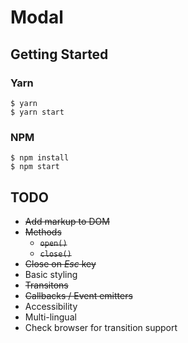 # Modal

## Getting Started

### Yarn
```
$ yarn
$ yarn start
```

### NPM
```
$ npm install
$ npm start
```

## TODO

* ~~Add markup to DOM~~
* ~~Methods~~
  * ~~`open()`~~
  * ~~`close()`~~
* ~~Close on _Esc_ key~~
* Basic styling
* ~~Transitons~~
* ~~Callbacks / Event emitters~~
* Accessibility
* Multi-lingual
* Check browser for transition support
